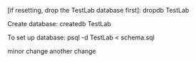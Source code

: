 [if resetting, drop the TestLab database first]:
  dropdb TestLab

Create database: 
createdb TestLab

To set up database:
psql -d TestLab < schema.sql

minor change another change